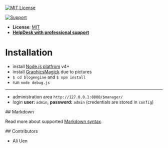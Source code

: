[![MIT License][license-image]][license-url]

[![Support](https://www.uenmedia.com/img/logo.png)](http://www.uenmedia.com)

- __License__: [MIT](license.txt)
- [__HelpDesk with professional support__](http://uenmedia.com)

# Installation

- install [Node.js platfrom](https://nodejs.org/) v4+
- install [GraphicsMagick](http://www.graphicsmagick.org/) due to pictures
- `$ cd blogengine` and `$ npm install`
- run `node debug.js`

---

- administration area `http://127.0.0.1:8000/$manager/`
- login __user:__ `admin`, __password:__ `admin` (credentials are stored in `config`)

## Markdown

Read more about supported [Markdown syntax](https://github.com/totaljs/blogengine/blob/master/markdown.txt).

## Contributors

- Ali Uen

[license-image]: https://img.shields.io/badge/license-MIT-blue.svg?style=flat
[license-url]: license.txt
